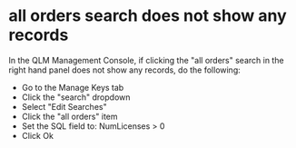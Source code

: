 # all orders search does not show any records

In the QLM Management Console, if clicking the "all orders" search in the right hand panel does not show any records, do the following:

* Go to the Manage Keys tab
* Click the "search" dropdown
* Select "Edit Searches"
* Click the "all orders" item
* Set the SQL field to: NumLicenses > 0
* Click Ok
